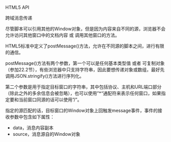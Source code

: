 HTML5 API

跨域消息传递

尽管脚本可以引用其他的Window对象，但是因为内容来自不同的源，浏览器不会允许访问其他窗口中的文档内容 或 调用其他窗口的方法。

HTML5标准中定义了postMessage()方法，允许在不同源的脚本之间，进行有限的通信。

postMessage()方法有两个参数，第一个可以是任何基本类型值 或者 可复制对象（参加22.2节），有些浏览器中只支持字符串，因此要想传递对象或数组，最好先调用JSON.stringify()方法进行序列化。

第二个参数是用于指定目标窗口的字符串，其中包括协议、主机和URL端口部分（除此之外的多余信息会被忽略），也可以使用”*“通配符来表示任何窗口，如果指定要和当前窗口同源的话可以使用”/”。

指定的源匹配的话，目标窗口的Window对象上回触发message事件，事件的接收参数中包含如下属性：

- data，消息内容副本
- source，消息源自的Window对象






















